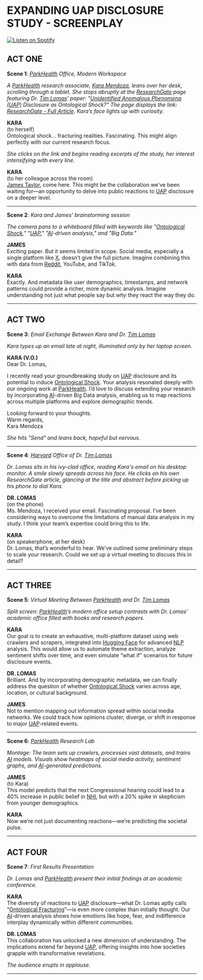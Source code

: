 # EXPANDING UAP DISCLOSURE STUDY - SCREENPLAY

[![Listen on Spotify](https://img.shields.io/badge/Listen%20on%20Spotify-1DB954?logo=spotify\&logoColor=white\&style=for-the-badge)](https://open.spotify.com/show/11s0wEdbc8k3caT6xur57a)

## **ACT ONE**

**Scene 1**: [_ParkHealth_](../encyclopedia/parkhealth.md) _Office, Modern Workspace_

_A_ [_ParkHealth_](../encyclopedia/parkhealth.md) _research associate,_ [_Kara Mendoza_](../encyclopedia/uap_disclosure.md)_, leans over her desk, scrolling through a tablet. She stops abruptly at the_ [_ResearchGate_](../encyclopedia/RESEARCHGATE.md) _page featuring Dr._ [_Tim Lomas_](../joes_notes/misc/contingency_planning.md)_' paper: "_[_Unidentified Anomalous Phenomena (UAP)_](../joes_notes/misc/cost_per_flop.md) _Disclosure as Ontological Shock?" The page displays the link:_ [_ResearchGate - Full Article_](https://www.researchgate.net/publication/380859422_Unidentified_Anomalous_Phenomena_UAP_disclosure_as_ontological_shock_Exploring_diversity_among_social_media_responses_to_a_congressional_UAP_hearing)_. Kara’s face lights up with curiosity._

**KARA**\
(to herself)\
Ontological shock... fracturing realities. Fascinating. This might align perfectly with our current research focus.

_She clicks on the link and begins reading excerpts of the study, her interest intensifying with every line._

**KARA**\
(to her colleague across the room)\
[James Taylor](../encyclopedia/tradeable_compute.md), come here. This might be the collaboration we've been waiting for—an opportunity to delve into public reactions to [UAP](../joes_notes/misc/cost_per_flop.md) disclosure on a deeper level.

***

**Scene 2**: _Kara and James’ brainstorming session_

_The camera pans to a whiteboard filled with keywords like "_[_Ontological Shock_](../joes_notes/ai/cloud_compute_costs.md)_," "_[_UAP_](../joes_notes/misc/cost_per_flop.md)_," "_[_AI_](../encyclopedia/interstellar_sociology.md)_-driven analysis," and "Big Data."_

**JAMES**\
Exciting paper. But it seems limited in scope. Social media, especially a single platform like [X](../../LITERARY_PRODUCTS/JOES_NOTES/AI/AI.MD), doesn’t give the full picture. Imagine combining this with data from [Reddit](../joes_notes/environment/climate_neutrality.md), YouTube, and TikTok.

**KARA**\
Exactly. And metadata like user demographics, timestamps, and network patterns could provide a richer, more dynamic analysis. Imagine understanding not just what people say but _why_ they react the way they do.

***

## **ACT TWO**

**Scene 3**: _Email Exchange Between Kara and Dr._ [_Tim Lomas_](../joes_notes/misc/contingency_planning.md)

_Kara types up an email late at night, illuminated only by her laptop screen._

**KARA (V.O.)**\
Dear Dr. Lomas,

I recently read your groundbreaking study on [UAP](../joes_notes/misc/cost_per_flop.md) disclosure and its potential to induce [Ontological Shock](../joes_notes/ai/cloud_compute_costs.md). Your analysis resonated deeply with our ongoing work at [ParkHealth](../encyclopedia/parkhealth.md). I’d love to discuss extending your research by incorporating [AI](../encyclopedia/interstellar_sociology.md)-driven Big Data analysis, enabling us to map reactions across multiple platforms and explore demographic trends.

Looking forward to your thoughts.\
Warm regards,\
Kara Mendoza

_She hits "Send" and leans back, hopeful but nervous._

***

**Scene 4**: [_Harvard_](../encyclopedia/standardization.md) _Office of Dr._ [_Tim Lomas_](../joes_notes/misc/contingency_planning.md)

_Dr. Lomas sits in his ivy-clad office, reading Kara's email on his desktop monitor. A smile slowly spreads across his face. He clicks on his own ResearchGate article, glancing at the title and abstract before picking up his phone to dial Kara._

**DR. LOMAS**\
(on the phone)\
Ms. Mendoza, I received your email. Fascinating proposal. I’ve been considering ways to overcome the limitations of manual data analysis in my study. I think your team’s expertise could bring this to life.

**KARA**\
(on speakerphone, at her desk)\
Dr. Lomas, that’s wonderful to hear. We’ve outlined some preliminary steps to scale your research. Could we set up a virtual meeting to discuss this in detail?

***

## **ACT THREE**

**Scene 5**: _Virtual Meeting Between_ [_ParkHealth_](../encyclopedia/parkhealth.md) _and Dr._ [_Tim Lomas_](../joes_notes/misc/contingency_planning.md)

_Split screen:_ [_ParkHealth_](../encyclopedia/parkhealth.md)_’s modern office setup contrasts with Dr. Lomas’ academic office filled with books and research papers._

**KARA**\
Our goal is to create an exhaustive, multi-platform dataset using web crawlers and scrapers, integrated into [Hugging Face](../encyclopedia/supersonic.md) for advanced [NLP](../joes_notes/ai/c3_ai.md) analysis. This would allow us to automate theme extraction, analyze sentiment shifts over time, and even simulate “what if” scenarios for future disclosure events.

**DR. LOMAS**\
Brilliant. And by incorporating demographic metadata, we can finally address the question of whether [Ontological Shock](../joes_notes/ai/cloud_compute_costs.md) varies across age, location, or cultural background.

**JAMES**\
Not to mention mapping out information spread within social media networks. We could track how opinions cluster, diverge, or shift in response to major [UAP](../joes_notes/misc/cost_per_flop.md)-related events.

***

**Scene 6**: [_ParkHealth_](../encyclopedia/parkhealth.md) _Research Lab_

_Montage: The team sets up crawlers, processes vast datasets, and trains_ [_AI_](../encyclopedia/interstellar_sociology.md) _models. Visuals show heatmaps of social media activity, sentiment graphs, and_ [_AI_](../encyclopedia/interstellar_sociology.md)_-generated predictions._

**JAMES**\
(to Kara)\
This model predicts that the next Congressional hearing could lead to a 40% increase in public belief in [NHI](../joes_notes/ai/ai_models.md), but with a 20% spike in skepticism from younger demographics.

**KARA**\
Now we’re not just documenting reactions—we’re predicting the societal pulse.

***

## **ACT FOUR**

**Scene 7**: _First Results Presentation_

_Dr. Lomas and_ [_ParkHealth_](../encyclopedia/parkhealth.md) _present their initial findings at an academic conference._

**KARA**\
The diversity of reactions to [UAP](../joes_notes/misc/cost_per_flop.md) disclosure—what Dr. Lomas aptly calls “[Ontological Fracturing](../joes_notes/ai/cloud_compute_costs.md)”—is even more complex than initially thought. Our [AI](../encyclopedia/interstellar_sociology.md)-driven analysis shows how emotions like hope, fear, and indifference interplay dynamically within different communities.

**DR. LOMAS**\
This collaboration has unlocked a new dimension of understanding. The implications extend far beyond [UAP](../joes_notes/misc/cost_per_flop.md), offering insights into how societies grapple with transformative revelations.

_The audience erupts in applause._

***
